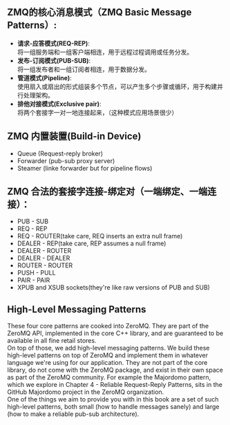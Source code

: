 ## ZMQ的核心消息模式（ZMQ Basic Message Patterns）:

 - **请求-应答模式(REQ-REP)**:  
    将一组服务端和一组客户端相连，用于远程过程调用或任务分发。
 - **发布-订阅模式(PUB-SUB)**:  
    将一组发布者和一组订阅者相连，用于数据分发。  
 - **管道模式(Pipeline)**:  
    使用扇入或扇出的形式组装多个节点，可以产生多个步骤或循环，用于构建并行处理架构。 
 - **排他对接模式(Exclusive pair)**:  
    将两个套接字一对一地连接起来，（这种模式应用场景很少） 

## ZMQ 内置装置(Build-in Device)

 - Queue (Request-reply broker)
 - Forwarder (pub-sub proxy server)
 - Steamer (linke forwarder but for pipeline flows)

## ZMQ 合法的套接字连接-绑定对（一端绑定、一端连接）：

 - PUB - SUB
 - REQ - REP
 - REQ - ROUTER(take care, REQ inserts an extra null frame)
 - DEALER - REP(take care, REP assumes a null frame)
 - DEALER - ROUTER
 - DEALER - DEALER
 - ROUTER - ROUTER
 - PUSH - PULL
 - PAIR - PAIR
 - XPUB and XSUB sockets(they're like raw versions of PUB and SUB)

## High-Level Messaging Patterns

These four core patterns are cooked into ZeroMQ. They are part of the ZeroMQ API, implemented in the core C++ library, and are guaranteed to be available in all fine retail stores.  
On top of those, we add high-level messaging patterns. We build these high-level patterns on top of ZeroMQ and implement them in whatever language we're using for our application. They are not part of the core library, do not come with the ZeroMQ package, and exist in their own space as part of the ZeroMQ community. For example the Majordomo pattern, which we explore in Chapter 4 - Reliable Request-Reply Patterns, sits in the GitHub Majordomo project in the ZeroMQ organization.  
One of the things we aim to provide you with in this book are a set of such high-level patterns, both small (how to handle messages sanely) and large (how to make a reliable pub-sub architecture).